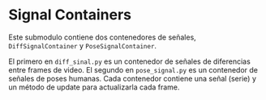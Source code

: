 # Signal Containers

Este submodulo contiene dos contenedores de señales, `DiffSignalContainer` y `PoseSignalContainer`.

El primero en `diff_sinal.py` es un contenedor de señales de diferencias entre frames de video. El segundo en `pose_signal.py` es un contenedor de señales de poses humanas. Cada contenedor contiene una señal (serie) y un método de update para actualizarla cada frame.